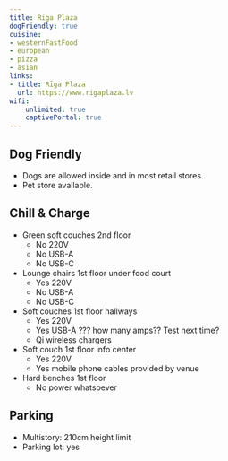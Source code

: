 ```yaml
---
title: Riga Plaza
dogFriendly: true
cuisine:
- westernFastFood
- european
- pizza
- asian
links:
- title: Rīga Plaza
  url: https://www.rigaplaza.lv
wifi:
    unlimited: true
    captivePortal: true
---
```


## Dog Friendly
- Dogs are allowed inside and in most retail stores. 
- Pet store available.

## Chill & Charge
- Green soft couches 2nd floor
    - No 220V
    - No USB-A
    - No USB-C
- Lounge chairs 1st floor under food court
    - Yes 220V
    - No USB-A
    - No USB-C
- Soft couches 1st floor hallways
    - Yes 220V
    - Yes USB-A ??? how many amps?? Test next time?
    - Qi wireless chargers
- Soft couch 1st floor info center
    - Yes 220V
    - Yes mobile phone cables provided by venue
- Hard benches 1st floor
    - No power whatsoever

## Parking
- Multistory: 210cm height limit
- Parking lot: yes
